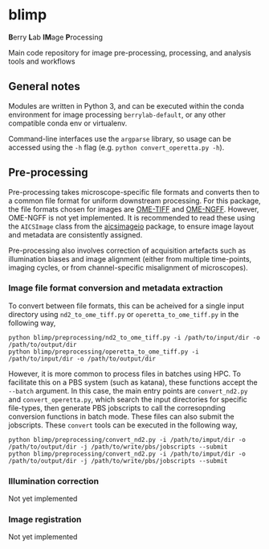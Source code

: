 # blimp

**B**erry **L**ab **IM**age **P**rocessing

Main code repository for image pre-processing, processing, and analysis tools and workflows

## General notes

Modules are written in Python 3, and can be executed within the conda environment for image processing `berrylab-default`, or any other compatible conda env or virtualenv.

Command-line interfaces use the `argparse` library, so usage can be accessed using the `-h` flag (e.g. `python convert_operetta.py -h`).

## Pre-processing

Pre-processing takes microscope-specific file formats and converts then to a common file format for uniform downstream processing. For this package, the file formats chosen for images are [OME-TIFF](https://docs.openmicroscopy.org/ome-model/5.6.3/ome-tiff/) and [OME-NGFF](https://ngff.openmicroscopy.org/latest/). However, OME-NGFF is not yet implemented. It is recommended to read these using the `AICSImage` class from the [aicsimageio](https://github.com/AllenCellModeling/aicsimageio) package, to ensure image layout and metadata are consistently assigned. 

Pre-processing also involves correction of acquisition artefacts such as illumination biases and image alignment (either from multiple time-points, imaging cycles, or from channel-specific misalignment of microscopes).

### Image file format conversion and metadata extraction

To convert between file formats, this can be acheived for a single input directory using `nd2_to_ome_tiff.py` or `operetta_to_ome_tiff.py` in the following way,

```
python blimp/preprocessing/nd2_to_ome_tiff.py -i /path/to/input/dir -o /path/to/output/dir
python blimp/preprocessing/operetta_to_ome_tiff.py -i /path/to/input/dir -o /path/to/output/dir
```

However, it is more common to process files in batches using HPC. To facilitate this on a PBS system (such as katana), these functions accept the `--batch` argument. In this case, the main entry points are `convert_nd2.py` and `convert_operetta.py`, which search the input directories for specific file-types, then generate PBS jobscripts to call the corresopnding conversion functions in batch mode. These files can also submit the jobscripts. These `convert` tools can be executed in the following way,

```
python blimp/preprocessing/convert_nd2.py -i /path/to/imput/dir -o /path/to/output/dir -j /path/to/write/pbs/jobscripts --submit
python blimp/preprocessing/convert_nd2.py -i /path/to/imput/dir -o /path/to/output/dir -j /path/to/write/pbs/jobscripts --submit

```


### Illumination correction

Not yet implemented

### Image registration

Not yet implemented